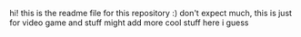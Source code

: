 hi! this is the readme file for this repository :)
don't expect much, this is just for video game and stuff
might add more cool stuff here i guess 
